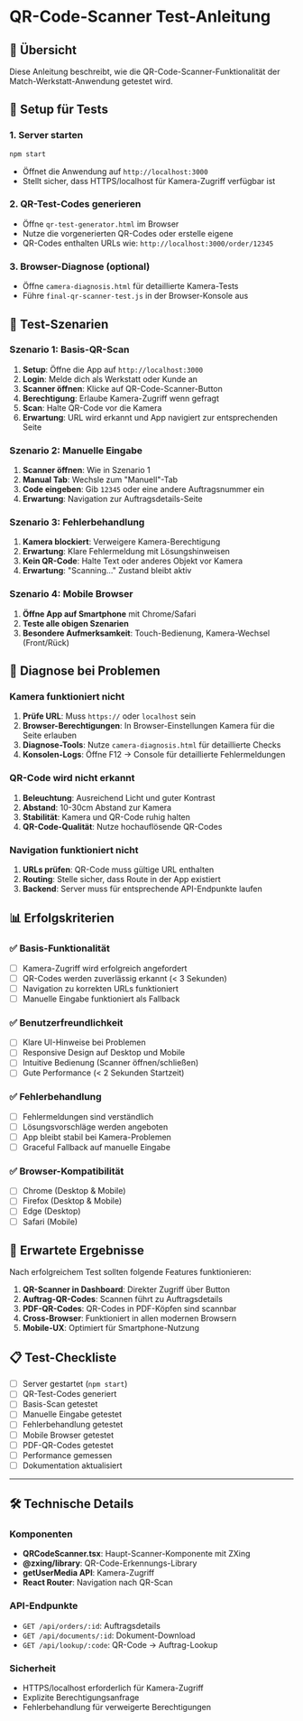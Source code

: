 # QR-Code-Scanner Test-Anleitung

## 🎯 Übersicht
Diese Anleitung beschreibt, wie die QR-Code-Scanner-Funktionalität der Match-Werkstatt-Anwendung getestet wird.

## 🚀 Setup für Tests

### 1. Server starten
```bash
npm start
```
- Öffnet die Anwendung auf `http://localhost:3000`
- Stellt sicher, dass HTTPS/localhost für Kamera-Zugriff verfügbar ist

### 2. QR-Test-Codes generieren
- Öffne `qr-test-generator.html` im Browser
- Nutze die vorgenerierten QR-Codes oder erstelle eigene
- QR-Codes enthalten URLs wie: `http://localhost:3000/order/12345`

### 3. Browser-Diagnose (optional)
- Öffne `camera-diagnosis.html` für detaillierte Kamera-Tests
- Führe `final-qr-scanner-test.js` in der Browser-Konsole aus

## 📱 Test-Szenarien

### Szenario 1: Basis-QR-Scan
1. **Setup**: Öffne die App auf `http://localhost:3000`
2. **Login**: Melde dich als Werkstatt oder Kunde an
3. **Scanner öffnen**: Klicke auf QR-Code-Scanner-Button
4. **Berechtigung**: Erlaube Kamera-Zugriff wenn gefragt
5. **Scan**: Halte QR-Code vor die Kamera
6. **Erwartung**: URL wird erkannt und App navigiert zur entsprechenden Seite

### Szenario 2: Manuelle Eingabe
1. **Scanner öffnen**: Wie in Szenario 1
2. **Manual Tab**: Wechsle zum "Manuell"-Tab
3. **Code eingeben**: Gib `12345` oder eine andere Auftragsnummer ein
4. **Erwartung**: Navigation zur Auftragsdetails-Seite

### Szenario 3: Fehlerbehandlung
1. **Kamera blockiert**: Verweigere Kamera-Berechtigung
2. **Erwartung**: Klare Fehlermeldung mit Lösungshinweisen
3. **Kein QR-Code**: Halte Text oder anderes Objekt vor Kamera
4. **Erwartung**: "Scanning..." Zustand bleibt aktiv

### Szenario 4: Mobile Browser
1. **Öffne App auf Smartphone** mit Chrome/Safari
2. **Teste alle obigen Szenarien**
3. **Besondere Aufmerksamkeit**: Touch-Bedienung, Kamera-Wechsel (Front/Rück)

## 🔧 Diagnose bei Problemen

### Kamera funktioniert nicht
1. **Prüfe URL**: Muss `https://` oder `localhost` sein
2. **Browser-Berechtigungen**: In Browser-Einstellungen Kamera für die Seite erlauben
3. **Diagnose-Tools**: Nutze `camera-diagnosis.html` für detaillierte Checks
4. **Konsolen-Logs**: Öffne F12 → Console für detaillierte Fehlermeldungen

### QR-Code wird nicht erkannt
1. **Beleuchtung**: Ausreichend Licht und guter Kontrast
2. **Abstand**: 10-30cm Abstand zur Kamera
3. **Stabilität**: Kamera und QR-Code ruhig halten
4. **QR-Code-Qualität**: Nutze hochauflösende QR-Codes

### Navigation funktioniert nicht
1. **URLs prüfen**: QR-Code muss gültige URL enthalten
2. **Routing**: Stelle sicher, dass Route in der App existiert
3. **Backend**: Server muss für entsprechende API-Endpunkte laufen

## 📊 Erfolgskriterien

### ✅ Basis-Funktionalität
- [ ] Kamera-Zugriff wird erfolgreich angefordert
- [ ] QR-Codes werden zuverlässig erkannt (< 3 Sekunden)
- [ ] Navigation zu korrekten URLs funktioniert
- [ ] Manuelle Eingabe funktioniert als Fallback

### ✅ Benutzerfreundlichkeit
- [ ] Klare UI-Hinweise bei Problemen
- [ ] Responsive Design auf Desktop und Mobile
- [ ] Intuitive Bedienung (Scanner öffnen/schließen)
- [ ] Gute Performance (< 2 Sekunden Startzeit)

### ✅ Fehlerbehandlung
- [ ] Fehlermeldungen sind verständlich
- [ ] Lösungsvorschläge werden angeboten
- [ ] App bleibt stabil bei Kamera-Problemen
- [ ] Graceful Fallback auf manuelle Eingabe

### ✅ Browser-Kompatibilität
- [ ] Chrome (Desktop & Mobile)
- [ ] Firefox (Desktop & Mobile)
- [ ] Edge (Desktop)
- [ ] Safari (Mobile)

## 🎉 Erwartete Ergebnisse

Nach erfolgreichem Test sollten folgende Features funktionieren:

1. **QR-Scanner in Dashboard**: Direkter Zugriff über Button
2. **Auftrag-QR-Codes**: Scannen führt zu Auftragsdetails
3. **PDF-QR-Codes**: QR-Codes in PDF-Köpfen sind scannbar
4. **Cross-Browser**: Funktioniert in allen modernen Browsern
5. **Mobile-UX**: Optimiert für Smartphone-Nutzung

## 📋 Test-Checkliste

- [ ] Server gestartet (`npm start`)
- [ ] QR-Test-Codes generiert
- [ ] Basis-Scan getestet
- [ ] Manuelle Eingabe getestet
- [ ] Fehlerbehandlung getestet
- [ ] Mobile Browser getestet
- [ ] PDF-QR-Codes getestet
- [ ] Performance gemessen
- [ ] Dokumentation aktualisiert

---

## 🛠️ Technische Details

### Komponenten
- **QRCodeScanner.tsx**: Haupt-Scanner-Komponente mit ZXing
- **@zxing/library**: QR-Code-Erkennungs-Library
- **getUserMedia API**: Kamera-Zugriff
- **React Router**: Navigation nach QR-Scan

### API-Endpunkte
- `GET /api/orders/:id`: Auftragsdetails
- `GET /api/documents/:id`: Dokument-Download
- `GET /api/lookup/:code`: QR-Code → Auftrag-Lookup

### Sicherheit
- HTTPS/localhost erforderlich für Kamera-Zugriff
- Explizite Berechtigungsanfrage
- Fehlerbehandlung für verweigerte Berechtigungen

